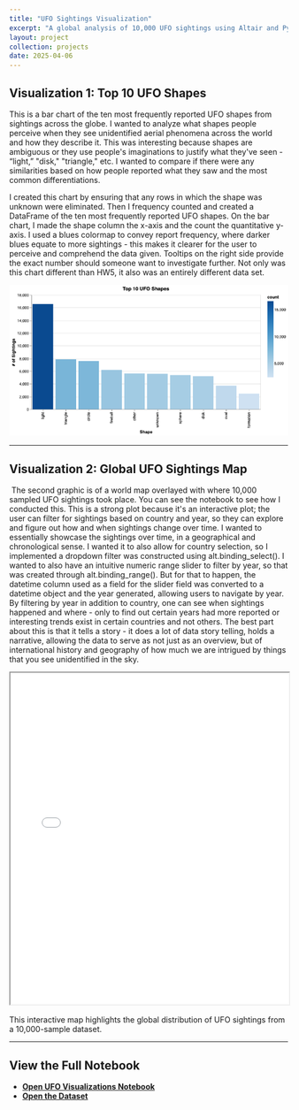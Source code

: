 ```yaml
---
title: "UFO Sightings Visualization"
excerpt: "A global analysis of 10,000 UFO sightings using Altair and Python"
layout: project
collection: projects
date: 2025-04-06
---
```


## Visualization 1: Top 10 UFO Shapes

This is a bar chart of the ten most frequently reported UFO shapes from sightings across the globe. I wanted to analyze what shapes people perceive when they see unidentified aerial phenomena across the world and how they describe it. This was interesting because shapes are ambiguous or they use people's imaginations to justify what they've seen - “light,” "disk," "triangle," etc. I wanted to compare if there were any similarities based on how people reported what they saw and the most common differentiations.

I created this chart by ensuring that any rows in which the shape was unknown were eliminated. Then I frequency counted and created a DataFrame of the ten most frequently reported UFO shapes. On the bar chart, I made the shape column the  x-axis and the count the quantitative y-axis. I used a blues colormap to convey report frequency, where darker blues equate to more sightings - this makes it clearer for the user to perceive and comprehend the data given. Tooltips on the right side provide the exact number should someone want to investigate further. Not only was this chart different than HW5, it also was an entirely different data set. 

![Visualization 2](/assets/pngs/visualization-2.png)

---

## Visualization 2: Global UFO Sightings Map

 The second graphic is of a world map overlayed with where 10,000 sampled UFO sightings took place. You can see the notebook to see how I conducted this. This is a strong plot because it's an interactive plot; the user can filter for sightings based on country and year, so they can explore and figure out how and when sightings change over time. I wanted to essentially showcase the sightings over time, in a geographical and chronological sense. I wanted it to also allow for country selection, so I implemented a dropdown filter was constructed using alt.binding_select(). I wanted to also have an intuitive numeric range slider to filter by year, so that was created through alt.binding_range(). But for that to happen, the datetime column used as a field for the slider field was converted to a datetime object and the year generated, allowing users to navigate by year. By filtering by year in addition to country, one can see when sightings happened and where - only to find out certain years had more reported or interesting trends exist in certain countries and not others. The best part about this is that it tells a story - it does a lot of data story telling, holds a narrative, allowing the data to serve as not just as an overview, but of international history and geography of how much we are intrigued by things that you see unidentified in the sky.
 
<iframe src="/assets/pngs/visualization.html" width="100%" height="600"></iframe>

This interactive map highlights the global distribution of UFO sightings from a 10,000-sample dataset.

---

## View the Full Notebook

- [**Open UFO Visualizations Notebook**](https://github.com/aleebe21/aleebe21.github.io/blob/main/_projects/ufo_visualizations.ipynb)
- [**Open the Dataset**](https://github.com/UIUC-iSchool-DataViz/is445_data/raw/main/ufo-scrubbed-geocoded-time-standardized-00.csv)
